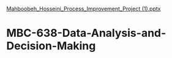 [Mahboobeh_Hosseini_Process_Improvement_Project (1).pptx](https://github.com/mahboobe3/MBC-638-Data-Analysis-and-Decision-Making/files/9256785/Mahboobeh_Hosseini_Process_Improvement_Project.1.pptx)
# MBC-638-Data-Analysis-and-Decision-Making
